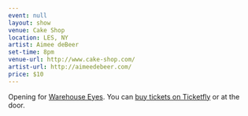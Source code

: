 ```yaml
---
event: null
layout: show
venue: Cake Shop
location: LES, NY
artist: Aimee deBeer
set-time: 8pm
venue-url: http://www.cake-shop.com/
artist-url: http://aimeedebeer.com/
price: $10
---
```

Opening for <a href="http://www.warehouseeyes.com/">Warehouse Eyes</a>. You can <a href="https://www.ticketfly.com/event/1061471-warehouse-eyes-sharp-shadows-new-york/">buy tickets on Ticketfly</a> or at the door.

